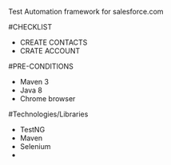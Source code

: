 Test Automation framework for salesforce.com

#CHECKLIST

- CREATE CONTACTS
- CRATE ACCOUNT

#PRE-CONDITIONS

- Maven 3
- Java 8
- Chrome browser

#Technologies/Libraries

- TestNG
- Maven
- Selenium
- 


